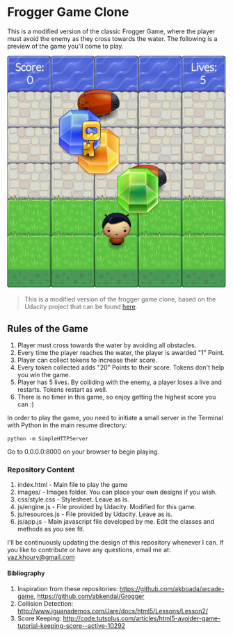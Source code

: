 # Frogger Game Clone

This is a modified version of the classic Frogger Game, where the player must avoid the enemy as they cross
towards the water. The following is a preview of the game you'll come to play.

![alt yoogler preview](images/game-preview-img.jpg)


>	This is a modified version of the frogger game clone, based on the Udacity project that can be
>	found [here](https://github.com/udacity/frontend-nanodegree-arcade-game).

## Rules of the Game

1. Player must cross towards the water by avoiding all obstacles.
2. Every time the player reaches the water, the player is awarded "1" Point.
3. Player can collect tokens to increase their score.
4. Every token collected adds "20" Points to their score. Tokens don't help you win the game.
5. Player has 5 lives. By colliding with the enemy, a player loses a live and restarts. Tokens restart
	as well.
6. There is no timer in this game, so enjoy getting the highest score you can :)

In order to play the game, you need to initiate a small server in the Terminal with Python in the main resume directory:

```Shell
python -m SimpleHTTPServer
```
Go to 0.0.0.0:8000 on your browser to begin playing.

### Repository Content
1. index.html - Main file to play the game
2. images/ - Images folder. You can place your own designs if you wish.
3. css/style.css - Stylesheet. Leave as is.
4. js/engine.js - File provided by Udacity. Modified for this game.
5. js/resources.js - File provided by Udacity. Leave as is.
6. js/app.js - Main javascript file developed by me. Edit the classes and methods as you see fit.

I'll be continuously updating the design of this repository whenever I can. If you like to contribute or have
any questions, email me at: yaz.khoury@gmail.com

#### Bibliography
1. Inspiration from these repositories: https://github.com/akboada/arcade-game, https://github.com/abkendal/Grogger
2. Collision Detection: http://www.iguanademos.com/Jare/docs/html5/Lessons/Lesson2/
3. Score Keeping: http://code.tutsplus.com/articles/html5-avoider-game-tutorial-keeping-score--active-10292


